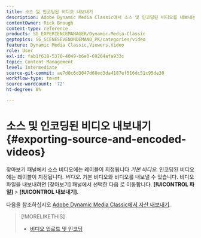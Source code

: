 ```yaml
---
title: 소스 및 인코딩된 비디오 내보내기
description: Adobe Dynamic Media Classic에서 소스 및 인코딩된 비디오를 내보내는 방법을 알아봅니다.
contentOwner: Rick Brough
content-type: reference
products: SG_EXPERIENCEMANAGER/Dynamic-Media-Classic
geptopics: SG_SCENESEVENONDEMAND_PK/categories/video
feature: Dynamic Media Classic,Viewers,Video
role: User
exl-id: fab1f618-5370-4049-b6e0-69264afa933c
topic: Content Management
level: Intermediate
source-git-commit: ae7d0c6d3047d68ed3da4187ef516dc51c95de30
workflow-type: tm+mt
source-wordcount: '72'
ht-degree: 0%

---
```


# 소스 및 인코딩된 비디오 내보내기{#exporting-source-and-encoded-videos}

찾아보기 패널에서 소스 비디오에는 레이블이 지정됩니다 *기본 비디오*. 인코딩된 비디오에는 레이블이 지정됩니다. *비디오*. 기본 비디오와 비디오를 내보낼 수 있습니다. 비디오 파일을 내보내려면 [찾아보기] 패널에서 선택한 다음 로 이동합니다. **[!UICONTROL 파일]** > **[!UICONTROL 내보내기]**.

다음을 참조하십시오 [Adobe Dynamic Media Classic에서 자산 내보내기](exporting-assets-from-dmc.md#exporting-assets-from-dmc).

>[!MORELIKETHIS]
>
>* [비디오 업로드 및 인코딩](uploading-encoding-videos.md#uploading_and_encoding_videos)
